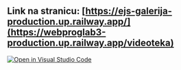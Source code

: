 ## Link na stranicu: [https://ejs-galerija-production.up.railway.app/](https://webproglab3-production.up.railway.app/videoteka)


[![Open in Visual Studio Code](https://classroom.github.com/assets/open-in-vscode-2e0aaae1b6195c2367325f4f02e2d04e9abb55f0b24a779b69b11b9e10269abc.svg)](https://classroom.github.com/online_ide?assignment_repo_id=19113252&assignment_repo_type=AssignmentRepo)


